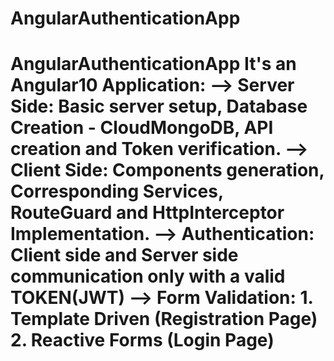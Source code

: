 # AngularAuthenticationApp
 # AngularAuthenticationApp   It's an Angular10 Application:    --> Server Side: Basic server setup, Database Creation - CloudMongoDB, API  creation and Token verification.  --> Client Side: Components generation, Corresponding Services, RouteGuard and HttpInterceptor Implementation.    --> Authentication: Client side and Server side communication only with a valid TOKEN(JWT)  --> Form Validation: 1. Template Driven (Registration Page) 2. Reactive Forms (Login Page)
